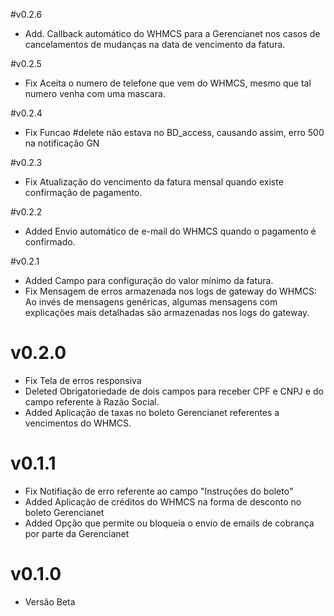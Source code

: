 #v0.2.6

* Add. Callback automático do WHMCS para a Gerencianet nos casos de cancelamentos de mudanças na data de vencimento da fatura.

#v0.2.5

* Fix Aceita o numero de telefone que vem do WHMCS, mesmo que tal numero venha com uma mascara.

#v0.2.4

* Fix Funcao #delete não estava no BD_access, causando assim, erro 500 na notificação GN

#v0.2.3

* Fix Atualização do vencimento da fatura mensal quando existe confirmação de pagamento. 


#v0.2.2

* Added Envio automático de e-mail do WHMCS quando o pagamento é confirmado. 

#v0.2.1

* Added Campo para configuração do valor mínimo da fatura.
* Fix Mensagem de erros armazenada nos logs de gateway do WHMCS: Ao invés de mensagens genéricas, algumas mensagens com explicações mais detalhadas são armazenadas nos logs do gateway. 

# v0.2.0

* Fix Tela de erros responsiva
* Deleted Obrigatoriedade de dois campos para receber CPF e CNPJ e do campo referente à Razão Social. 
* Added Aplicação de taxas no boleto Gerencianet referentes a vencimentos do WHMCS.


# v0.1.1

* Fix Notifiação de erro referente ao campo "Instruções do boleto"
* Added Aplicação de créditos do WHMCS na forma de desconto no boleto Gerencianet
* Added Opção que permite ou bloqueia o envio de emails de cobrança por parte da Gerencianet 

# v0.1.0

* Versão Beta